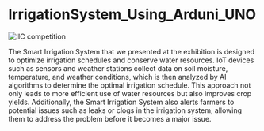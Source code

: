 # IrrigationSystem_Using_Arduni_UNO

![IIC competition](https://github.com/ElangoSubramani/IrrigationSystem_Using_Arduni_UNO/assets/122277416/e852110a-2de1-4af7-b70e-7536dd908ff3)

The Smart Irrigation System that we presented at the exhibition is designed to optimize irrigation schedules and conserve water resources. IoT devices such as sensors and weather stations collect data on soil moisture, temperature, and weather conditions, which is then analyzed by AI algorithms to determine the optimal irrigation schedule. This approach not only leads to more efficient use of water resources but also improves crop yields. Additionally, the Smart Irrigation System also alerts farmers to potential issues such as leaks or clogs in the irrigation system, allowing them to address the problem before it becomes a major issue.
